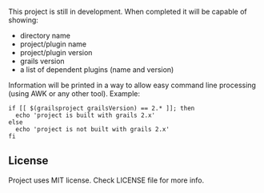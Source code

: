 This project is still in development. When completed it will be capable of
showing:

 * directory name
 * project/plugin name
 * project/plugin version
 * grails version
 * a list of dependent plugins (name and version)

Information will be printed in a way to allow easy command line processing
(using AWK or any other tool). Example:

    if [[ $(grailsproject grailsVersion) == 2.* ]]; then
      echo 'project is built with grails 2.x'
    else
      echo 'project is not built with grails 2.x'
    fi

## License
Project uses MIT license. Check LICENSE file for more info.
